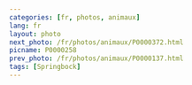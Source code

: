 ```yaml
---
categories: [fr, photos, animaux]
lang: fr
layout: photo
next_photo: /fr/photos/animaux/P0000372.html
picname: P0000258
prev_photo: /fr/photos/animaux/P0000137.html
tags: [Springbock]
---
```


